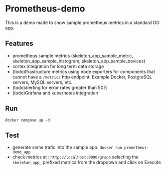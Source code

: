 # Prometheus-demo

This is a demo made to show sample prometheus metrics in a standard GO app.

## Features
- prometheus sample metrics (skeleton_app_sample_metric, skeleton_app_sample_histogram, skeleton_app_sample_devices)
- cortex integration for long term data storage
- (todo)Ifrastructure metrics using node exporters for components that cannot have a `/metrics` http endpoint. Example Docker, PostgreSQL servers, MySQL servers, etc.
- (todo)alerting for error rates greater than 50%
- (todo)Grafana and kubernetes integration

## Run

`docker compose up -d`

## Test
- generate some trafic into the sample app: `docker run prometheus-demo_app`
- check metrics at : `http://localhost:9090/graph` selecting the `skeleton_app_` prefixed metrics from the dropdown and click on Execute
